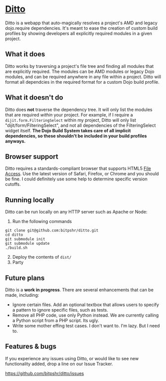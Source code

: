 [Ditto](http://bitpshr.info/ditto)
=================

Ditto is a webapp that auto-magically resolves a project's AMD and legacy dojo.require dependencies. It's meant to ease the creation of custom build profiles by showing developers all explicitly required modules in a given project.



What it does
-----------

Ditto works by traversing a project's file tree and finding all modules that are explicitly required. The modules can be AMD modules or legacy Dojo modules, and can be required anywhere in any file within a project. Ditto will format all dependcies in the required format for a custom Dojo build profile.



What it doesn't do
-----------

Ditto does <b>not</b> traverse the dependency tree. It will only list the modules that are required <i>within</i> your project. For example, if I require a `dijit.form.FilteringSelect` within my project, Ditto will only list "dijit/form/FilteringSelect", and not all dependencies of the FilteringSelect widget itself. <b>The Dojo Build System takes care of all implicit dependencies, so these shouldn't be included in your build profiles anyways.</b>



Browser support
-----------

Ditto requires a standards-compliant browser that supports HTML5 [File Access](http://www.html5rocks.com/en/features/file_access). Use the latest version of Safari, Firefox, or Chrome and you should be fine. I could definitely use some help to determine specific version cutoffs.



Running locally
-----------

Ditto can be run locally on any HTTP server such as Apache or Node:

1. Run the following commands

```
git clone git@github.com:bitpshr/ditto.git
cd ditto
git submodule init
git submodule update
./build.sh
```

2. Deploy the contents of `dist/`
3. Party


Future plans
------------

Ditto is a <b>work in progress</b>. There are several enhancements that can be made, including:

* Ignore certain files. Add an optional textbox that allows users to specify a pattern to ignore specific files, such as tests.
* Remove all PHP code, use only Python instead. We are currently calling a Python script from a PHP script. Its ugly.
* Write some mother effing test cases. I don't want to. I'm lazy. But I need to.



Features & bugs
-----------

If you experience any issues using Ditto, or would like to see new functionality added, drop a line on our Issue Tracker.

https://github.com/bitpshr/ditto/issues


